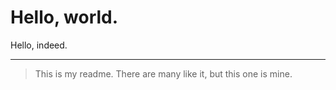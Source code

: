 Hello, world.
==============
Hello, indeed.
______________

> This is my readme. There are many like it, but this one is mine.